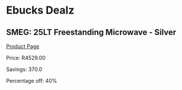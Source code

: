 
# Ebucks Dealz
## SMEG: 25LT Freestanding Microwave - Silver
[Product Page](https://www.ebucks.com/web/shop/productSelected.do?prodId=315678560&catId=1196429345)

Price: R4529.00

Savings: 370.0

Percentage off: 40%
	